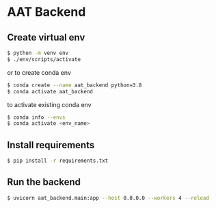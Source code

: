 # AAT Backend

## Create virtual env

```bash
$ python -m venv env
$ ./env/scripts/activate
```
or
to create conda env
```bash
$ conda create --name aat_backend python=3.8
$ conda activate aat_backend

```

to activate existing conda env
```bash
$ conda info --envs
$ conda activate <env_name>
```

## Install requirements

```bash
$ pip install -r requirements.txt
```

## Run the backend

```bash
$ uvicorn aat_backend.main:app --host 0.0.0.0 --workers 4 --reload 
```
